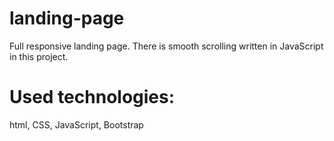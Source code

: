 # landing-page

Full responsive landing page. There is smooth scrolling written in JavaScript in this project.


# Used technologies:

html, CSS, JavaScript, Bootstrap
